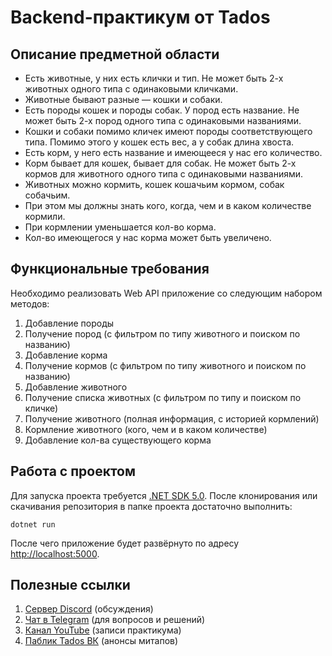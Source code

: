 Backend-практикум от Tados
==========================

Описание предметной области
---------------------------

- Есть животные, у них есть клички и тип. Не может быть 2-х животных одного типа с одинаковыми кличками.
- Животные бывают разные — кошки и собаки.
- Есть породы кошек и породы собак. У пород есть название. Не может быть 2-х пород одного типа с одинаковыми названиями.
- Кошки и собаки помимо кличек имеют породы соответствующего типа.
Помимо этого у кошек есть вес, а у собак длина хвоста.
- Есть корм, у него есть название и имеющееся у нас его количество.
- Корм бывает для кошек, бывает для собак. Не может быть 2-х кормов для животного одного типа с одинаковыми названиями.
- Животных можно кормить, кошек кошачьим кормом, собак собачьим.
- При этом мы должны знать кого, когда, чем и в каком количестве кормили.
- При кормлении уменьшается кол-во корма.
- Кол-во имеющегося у нас корма может быть увеличено.

Функциональные требования
-------------------------

Необходимо реализовать Web API приложение со следующим набором методов:
1. Добавление породы
2. Получение пород (с фильтром по типу животного и поиском по названию)
3. Добавление корма
4. Получение кормов (с фильтром по типу животного и поиском по названию)
5. Добавление животного
6. Получение списка животных (с фильтром по типу и поиском по кличке)
7. Получение животного (полная информация, с историей кормлений)
8. Кормление животного (кого, чем и в каком количестве)
9. Добавление кол-ва существующего корма

Работа с проектом
-----------------

Для запуска проекта требуется [.NET SDK 5.0](https://dotnet.microsoft.com/download/dotnet/5.0).
После клонирования или скачивания репозитория в папке проекта достаточно выполнить:

```dotnet run```

После чего приложение будет развёрнуто по адресу [http://localhost:5000](http://localhost:5000).

Полезные ссылки
---------------

1. [Сервер Discord](https://discord.gg/f6n7gTCg) (обсуждения)
1. [Чат в Telegram](https://t.me/dotnet_prm) (для вопросов и решений)
1. [Канал YouTube](https://www.youtube.com/channel/UCuWxuYKNP1shS3OLKlZwGIw) (записи практикума)
1. [Паблик Tados ВК](https://vk.com/tados_life) (анонсы митапов)